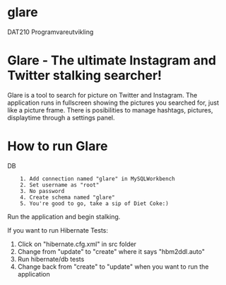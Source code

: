 glare
=====

DAT210 Programvareutvikling

Glare - The ultimate Instagram and Twitter stalking searcher!
=============================================================

Glare is a tool to search for picture on Twitter and Instagram. The application runs in fullscreen showing the pictures you searched for, just like a picture frame. There is posibilities to manage hashtags, pictures, displaytime through a settings panel. 

How to run Glare
================
 
DB
  
    	1. Add connection named "glare" in MySQLWorkbench
     	2. Set username as "root"
     	3. No password
     	4. Create schema named "glare"
     	5. You're good to go, take a sip of Diet Coke:)

   Run the application and begin stalking.
   
If you want to run Hibernate Tests:

   1. Click on "hibernate.cfg.xml" in src folder
   2. Change from "update" to "create" where it says "hbm2ddl.auto"
   3. Run hibernate/db tests
   4. Change back from "create" to "update" when you want to run the application
